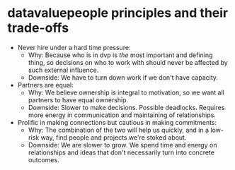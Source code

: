 # datavaluepeople principles and their trade-offs

- Never hire under a hard time pressure:
    - Why: Because who is in dvp is _the_ most important and defining thing, so decisions on who to
      work with should never be affected by such external influence.
    - Downside: We have to turn down work if we don't have capacity.
- Partners are equal:
    - Why: We believe ownership is integral to motivation, so we want all partners to have equal
      ownership.
    - Downside: Slower to make decisions. Possible deadlocks. Requires more energy in communication
      and maintaining of relationships.
- Prolific in making connections but cautious in making commitments:
    - Why: The combination of the two will help us quickly, and in a low-risk way, find people and
      projects we're stoked about.
    - Downside: We are slower to grow. We spend time and energy on relationships and ideas that
      don't necessarily turn into concrete outcomes.

